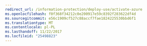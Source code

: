 ```yaml
---
redirect_url: /information-protection/deploy-use/activate-azure
ms.openlocfilehash: f0f368f34212c0e200917e59c8392f283622df4d
ms.sourcegitcommit: e56c1909cf527c88accf7fae1824225530bbd6f1
ms.translationtype: MT
ms.contentlocale: pl-PL
ms.lasthandoff: 11/22/2017
ms.locfileid: "25498823"
---
```

